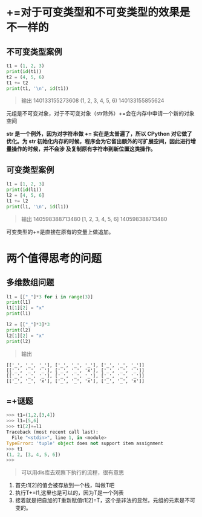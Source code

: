 # +=对于可变类型和不可变类型的效果是不一样的
## 不可变类型案例
```python
t1 = (1, 2, 3)
print(id(t1))
t2 = (4, 5, 6)
t1 += t2
print(t1, '\n', id(t1))
```
> 输出
140133155273608
(1, 2, 3, 4, 5, 6) 
 140133155855624

元组是不可变对象，对于不可变对象（str除外）+=会在内存中申请一个新的对象空间

**str 是一个例外，因为对字符串做 += 实在是太普遍了，所以 CPython 对它做了优化。为 str
初始化内存的时候，程序会为它留出额外的可扩展空间，因此进行增量操作的时候，并不会涉
及复制原有字符串到新位置这类操作。**

## 可变类型案例
```python
l1 = [1, 2, 3]
print(id(l1))
l2 = [4, 5, 6]
l1 += l2
print(l1, '\n', id(l1))
```
> 输出
140598388713480
[1, 2, 3, 4, 5, 6] 
140598388713480

可变类型的+=是直接在原有的变量上做追加。

# 两个值得思考的问题

## 多维数组问题
```python
l1 = [["_"]*3 for i in range(3)]
print(l1)
l1[1][2] = "x"
print(l1)

l2 = [["_"]*3]*3
print(l2)
l2[1][2] = "x"
print(l2)
```

> 输出
```shell
[['_', '_', '_'], ['_', '_', '_'], ['_', '_', '_']]
[['_', '_', '_'], ['_', '_', 'x'], ['_', '_', '_']]
[['_', '_', '_'], ['_', '_', '_'], ['_', '_', '_']]
[['_', '_', 'x'], ['_', '_', 'x'], ['_', '_', 'x']]
```

## =+谜题
```python
>>> t1=(1,2,[3,4])
>>> l1=[5,6]
>>> t1[2]+=l1
Traceback (most recent call last):
  File "<stdin>", line 1, in <module>
TypeError: 'tuple' object does not support item assignment
>>> t1
(1, 2, [3, 4, 5, 6])
>>> 
```
> 可以用dis库去观察下执行的流程，很有意思
1. 首先t1[2]的值会被存放到一个栈，叫做T吧
2. 执行T+=l1,这里也是可以的，因为T是一个列表
3. 接着就是把自加的T重新赋值t1[2]=T，这个是非法的显然，元组的元素是不可变的。
